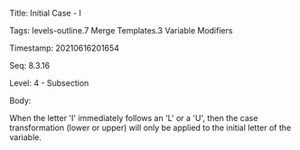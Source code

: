 Title:  Initial Case - I

Tags:   levels-outline.7 Merge Templates.3 Variable Modifiers

Timestamp: 20210616201654

Seq:    8.3.16

Level:  4 - Subsection

Body: 

When the letter 'I' immediately follows an 'L' or a 'U', then the case transformation (lower or upper) will only be applied to the initial letter of the variable.

